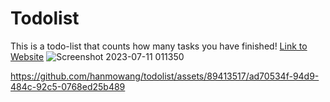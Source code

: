 # Todolist
This is a todo-list that counts how many tasks you have finished! [Link to Website](https://hanmowang.github.io/todolist/)
![Screenshot 2023-07-11 011350](https://github.com/hanmowang/todolist/assets/89413517/984892d0-99e9-4db4-b68f-6f94bc58acf0)

https://github.com/hanmowang/todolist/assets/89413517/ad70534f-94d9-484c-92c5-0768ed25b489

